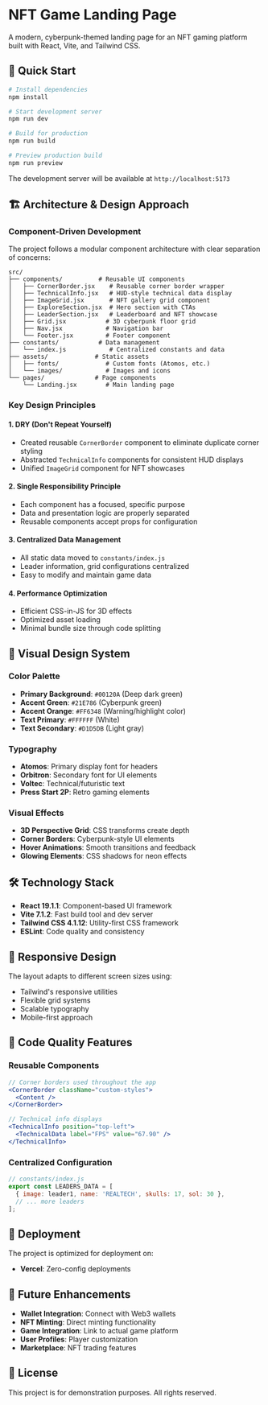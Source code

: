 # NFT Game Landing Page

A modern, cyberpunk-themed landing page for an NFT gaming platform built with React, Vite, and Tailwind CSS.

## 🚀 Quick Start

```bash
# Install dependencies
npm install

# Start development server
npm run dev

# Build for production
npm run build

# Preview production build
npm run preview
```

The development server will be available at `http://localhost:5173`

## 🏗️ Architecture & Design Approach

### Component-Driven Development

The project follows a modular component architecture with clear separation of concerns:

```
src/
├── components/          # Reusable UI components
│   ├── CornerBorder.jsx    # Reusable corner border wrapper
│   ├── TechnicalInfo.jsx   # HUD-style technical data display
│   ├── ImageGrid.jsx       # NFT gallery grid component
│   ├── ExploreSection.jsx  # Hero section with CTAs
│   ├── LeaderSection.jsx   # Leaderboard and NFT showcase
│   ├── Grid.jsx           # 3D cyberpunk floor grid
│   ├── Nav.jsx            # Navigation bar
│   └── Footer.jsx         # Footer component
├── constants/           # Data management
│   └── index.js            # Centralized constants and data
├── assets/             # Static assets
│   ├── fonts/             # Custom fonts (Atomos, etc.)
│   └── images/            # Images and icons
└── pages/              # Page components
    └── Landing.jsx        # Main landing page
```

### Key Design Principles

#### 1. **DRY (Don't Repeat Yourself)**

- Created reusable `CornerBorder` component to eliminate duplicate corner styling
- Abstracted `TechnicalInfo` components for consistent HUD displays
- Unified `ImageGrid` component for NFT showcases

#### 2. **Single Responsibility Principle**

- Each component has a focused, specific purpose
- Data and presentation logic are properly separated
- Reusable components accept props for configuration

#### 3. **Centralized Data Management**

- All static data moved to `constants/index.js`
- Leader information, grid configurations centralized
- Easy to modify and maintain game data

#### 4. **Performance Optimization**

- Efficient CSS-in-JS for 3D effects
- Optimized asset loading
- Minimal bundle size through code splitting

## 🎨 Visual Design System

### Color Palette

- **Primary Background**: `#00120A` (Deep dark green)
- **Accent Green**: `#21E786` (Cyberpunk green)
- **Accent Orange**: `#FF6348` (Warning/highlight color)
- **Text Primary**: `#FFFFFF` (White)
- **Text Secondary**: `#D1D5DB` (Light gray)

### Typography

- **Atomos**: Primary display font for headers
- **Orbitron**: Secondary font for UI elements
- **Voltec**: Technical/futuristic text
- **Press Start 2P**: Retro gaming elements

### Visual Effects

- **3D Perspective Grid**: CSS transforms create depth
- **Corner Borders**: Cyberpunk-style UI elements
- **Hover Animations**: Smooth transitions and feedback
- **Glowing Elements**: CSS shadows for neon effects

## 🛠️ Technology Stack

- **React 19.1.1**: Component-based UI framework
- **Vite 7.1.2**: Fast build tool and dev server
- **Tailwind CSS 4.1.12**: Utility-first CSS framework
- **ESLint**: Code quality and consistency

## 📱 Responsive Design

The layout adapts to different screen sizes using:

- Tailwind's responsive utilities
- Flexible grid systems
- Scalable typography
- Mobile-first approach


## 🔧 Code Quality Features

### Reusable Components

```jsx
// Corner borders used throughout the app
<CornerBorder className="custom-styles">
  <Content />
</CornerBorder>

// Technical info displays
<TechnicalInfo position="top-left">
  <TechnicalData label="FPS" value="67.90" />
</TechnicalInfo>
```

### Centralized Configuration

```javascript
// constants/index.js
export const LEADERS_DATA = [
  { image: leader1, name: 'REALTECH', skulls: 17, sol: 30 },
  // ... more leaders
];
```


## 🚀 Deployment

The project is optimized for deployment on:

- **Vercel**: Zero-config deployments


## 🎯 Future Enhancements

- **Wallet Integration**: Connect with Web3 wallets
- **NFT Minting**: Direct minting functionality
- **Game Integration**: Link to actual game platform
- **User Profiles**: Player customization
- **Marketplace**: NFT trading features

## 📄 License

This project is for demonstration purposes. All rights reserved.

